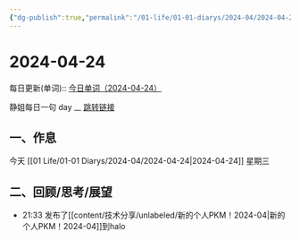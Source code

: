 ```yaml
---
{"dg-publish":true,"permalink":"/01-life/01-01-diarys/2024-04/2024-04-24/","tags":["Diary"]}
---
```



# 2024-04-24
每日更新(单词)::
[今日单词（2024-04-24）]()

静姐每日一句 day __
[跳转链接](https://www.123pan.com/FileView?fileId=5435933&shareKey=FckCjv-cjUUA&sharePwd=)


## 一、作息
今天 [[01 Life/01-01 Diarys/2024-04/2024-04-24\|2024-04-24]] 星期三





## 二、回顾/思考/展望








- 21:33 发布了[[content/技术分享/unlabeled/新的个人PKM！2024-04\|新的个人PKM！2024-04]]到halo 